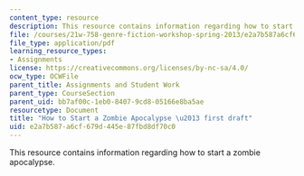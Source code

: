 ```yaml
---
content_type: resource
description: This resource contains information regarding how to start a zombie apocalypse.
file: /courses/21w-758-genre-fiction-workshop-spring-2013/e2a7b587a6cf679d445e87fbd8df70c0_MIT21W_758S13_HTSA-Fr_drft.pdf
file_type: application/pdf
learning_resource_types:
- Assignments
license: https://creativecommons.org/licenses/by-nc-sa/4.0/
ocw_type: OCWFile
parent_title: Assignments and Student Work
parent_type: CourseSection
parent_uid: bb7af00c-1eb0-8407-9cd8-05166e8ba5ae
resourcetype: Document
title: "How to Start a Zombie Apocalypse \u2013 first draft"
uid: e2a7b587-a6cf-679d-445e-87fbd8df70c0
---
```

This resource contains information regarding how to start a zombie apocalypse.
